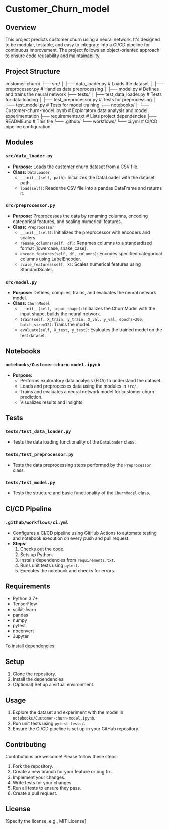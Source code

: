 # Customer_Churn_model

## Overview

This project predicts customer churn using a neural network. It's designed to be modular, testable, and easy to integrate into a CI/CD pipeline for continuous improvement. The project follows an object-oriented approach to ensure code reusability and maintainability.

## Project Structure

customer-churn/
├── src/
│ ├── data_loader.py # Loads the dataset
│ ├── preprocessor.py # Handles data preprocessing
│ ├── model.py # Defines and trains the neural network
├── tests/
│ ├── test_data_loader.py   # Tests for data loading
│ ├── test_preprocessor.py   # Tests for preprocessing
│ └── test_model.py   # Tests for model training
├── notebooks/
│ └── Customer-churn-model.ipynb # Exploratory data analysis and model experimentation
├── requirements.txt   # Lists project dependencies
├── README.md   # This file
└── .github/
└── workflows/
└── ci.yml   # CI/CD pipeline configuration

## Modules

### `src/data_loader.py`

- **Purpose:** Loads the customer churn dataset from a CSV file.
- **Class:** `DataLoader`
  - `__init__(self, path)`: Initializes the DataLoader with the dataset path.
  - `load(self)`: Reads the CSV file into a pandas DataFrame and returns it.

### `src/preprocessor.py`

- **Purpose:** Preprocesses the data by renaming columns, encoding categorical features, and scaling numerical features.
- **Class:** `Preprocessor`
  - `__init__(self)`: Initializes the preprocessor with encoders and scalers.
  - `rename_columns(self, df)`: Renames columns to a standardized format (lowercase, snake_case).
  - `encode_features(self, df, columns)`: Encodes specified categorical columns using LabelEncoder.
  - `scale_features(self, X)`: Scales numerical features using StandardScaler.

### `src/model.py`

- **Purpose:** Defines, compiles, trains, and evaluates the neural network model.
- **Class:** `ChurnModel`
  - `__init__(self, input_shape)`: Initializes the ChurnModel with the input shape, builds the neural network.
  - `train(self, X_train, y_train, X_val, y_val, epochs=200, batch_size=32)`: Trains the model.
  - `evaluate(self, X_test, y_test)`: Evaluates the trained model on the test dataset.

## Notebooks

### `notebooks/Customer-churn-model.ipynb`

- **Purpose:**
  - Performs exploratory data analysis (EDA) to understand the dataset.
  - Loads and preprocesses data using the modules in `src/`.
  - Trains and evaluates a neural network model for customer churn prediction.
  - Visualizes results and insights.

## Tests

### `tests/test_data_loader.py`

- Tests the data loading functionality of the `DataLoader` class.

### `tests/test_preprocessor.py`

- Tests the data preprocessing steps performed by the `Preprocessor` class.

### `tests/test_model.py`

- Tests the structure and basic functionality of the `ChurnModel` class.

## CI/CD Pipeline

### `.github/workflows/ci.yml`

- Configures a CI/CD pipeline using GitHub Actions to automate testing and notebook execution on every push and pull request.
- **Steps:**
  1. Checks out the code.
  2. Sets up Python.
  3. Installs dependencies from `requirements.txt`.
  4. Runs unit tests using `pytest`.
  5. Executes the notebook and checks for errors.

## Requirements

- Python 3.7+
- TensorFlow
- scikit-learn
- pandas
- numpy
- pytest
- nbconvert
- Jupyter

To install dependencies:

## Setup

1. Clone the repository.
2. Install the dependencies.
3. (Optional) Set up a virtual environment.

## Usage

1. Explore the dataset and experiment with the model in `notebooks/Customer-churn-model.ipynb`.
2. Run unit tests using `pytest tests/`.
3. Ensure the CI/CD pipeline is set up in your GitHub repository.

## Contributing

Contributions are welcome! Please follow these steps:

1. Fork the repository.
2. Create a new branch for your feature or bug fix.
3. Implement your changes.
4. Write tests for your changes.
5. Run all tests to ensure they pass.
6. Create a pull request.

## License

[Specify the license, e.g., MIT License]
